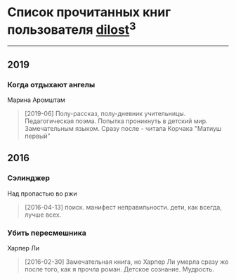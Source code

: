 # Список прочитанных книг пользователя [dilost](https://www.facebook.com/app_scoped_user_id/10206471247373307/)<sup>3</sup>
---

## 2019

### Когда отдыхают ангелы
Марина Аромштам
> [2019-06] Полу-рассказ, полу-дневник учительницы. Педагогическая поэма. Попытка проникнуть в детский мир. Замечательным языком. Сразу после - читала Корчака "Матиуш первый"



## 2016

### Сэлинджер
Над пропастью во ржи
> [2016-04-13] поиск. манифест неправильности. дети, как всегда, лучше всех.


### Убить пересмешника
Харпер Ли
> [2016-02-30] Замечательная книга, но Харпер Ли умерла сразу же после того, как я прочла роман. Детское сознание. Мудрость.




